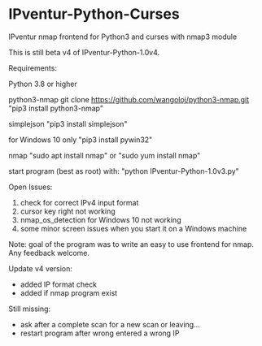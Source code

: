 # IPventur-Python-Curses
IPventur nmap frontend for Python3 and curses with nmap3 module

This is still beta v4 of IPventur-Python-1.0v4.

Requirements:

Python 3.8 or higher

python3-nmap
git clone https://github.com/wangoloj/python3-nmap.git
"pip3 install python3-nmap"

simplejson
"pip3 install simplejson"

for Windows 10 only
"pip3 install pywin32"

nmap
"sudo apt install nmap"
or
"sudo yum install nmap"


start program (best as root) with: "python IPventur-Python-1.0v3.py"

Open Issues:

1. check for correct IPv4 input format
2. cursor key right not working
3. nmap_os_detection for Windows 10 not working
4. some minor screen issues when you start it on a Windows machine

Note:
goal of the program was to write an easy to use frontend for nmap. Any feedback welcome.

Update v4 version:

- added IP format check
- added if nmap program exist

Still missing:
- ask after a complete scan for a new scan or leaving...
- restart program after wrong entered a wrong IP

